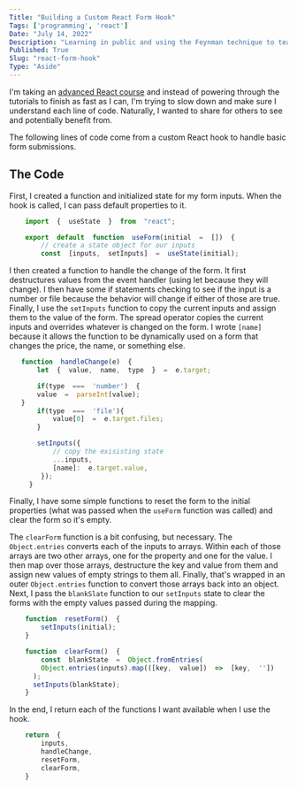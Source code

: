 ```yaml
---
Title: "Building a Custom React Form Hook"
Tags: ['programming', 'react']
Date: "July 14, 2022"
Description: "Learning in public and using the Feynman technique to teach myself."
Published: True
Slug: "react-form-hook"
Type: "Aside"
---
```


I'm taking an [advanced React course][1] and instead of powering through the tutorials to finish as fast as I can, I'm trying to slow down and make sure I understand each line of code. Naturally, I wanted to share for others to see and potentially benefit from.

The following lines of code come from a custom React hook to handle basic form submissions.

## The Code

First, I created a function and initialized state for my form inputs. When the hook is called, I can pass default properties to it.

```js
    import  {  useState  }  from  "react";

    export  default  function  useForm(initial  =  [])  {
	    // create a state object for our inputs
	    const  [inputs,  setInputs]  =  useState(initial);
```
I then created a function to handle the change of the form. It first destructures values from the event handler (using let because they will change). I then have some if statements checking to see if the input is a number or file because the behavior will change if either of those are true. Finally, I use the `setInputs` function to copy the current inputs and assign them to the value of the form. The spread operator copies the current inputs and overrides whatever is changed on the form.  I wrote `[name]` because it allows the function to be dynamically used on a form that changes the price, the name, or something else.

 ```js
    function  handleChange(e)  {
	    let  {  value,  name,  type  }  =  e.target;

	    if(type  ===  'number')  {
		value  =  parseInt(value);
    }
	    if(type  ===  'file'){
		    value[0]  =  e.target.files;
	    }

	    setInputs({
		    // copy the exisisting state
		    ...inputs,
		    [name]:  e.target.value,
		 });
	  }
```
Finally, I have some simple functions to reset the form to the initial properties (what was passed when the `useForm` function was called) and clear the form so it's empty.

The `clearForm` function is a bit confusing, but necessary. The `Object.entries` converts each of the inputs to arrays. Within each of those arrays are two other arrays, one for the property and one for the value. I then map over those arrays, destructure the key and value from them and assign new values of empty strings to them all. Finally, that's wrapped in an outer `Object.entries` function to convert those arrays back into an object. Next, I pass the `blankSlate` function to our `setInputs` state to clear the forms with the empty values passed during the mapping.

```js
    function  resetForm()  {
    	setInputs(initial);
    }

    function  clearForm()  {
    	const  blankState  =  Object.fromEntries(
    	Object.entries(inputs).map(([key,  value])  =>  [key,  ''])
	  );
	  setInputs(blankState);
    }
```

In the end, I return each of the functions I want available when I use the hook.

```js
    return  {
	    inputs,
	    handleChange,
	    resetForm,
	    clearForm,
    }
```

[1]: https://advancedreact.com/